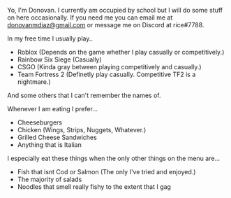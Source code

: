 Yo, I'm Donovan. I currently am occupied by school but I will do some stuff on here occasionally.
If you need me you can email me at donovanmdiaz@gmail.com or message me on Discord at rice#7788.

In my free time I usually play..
- Roblox (Depends on the game whether I play casually or competitively.)
- Rainbow Six Siege (Casually)
- CSGO (Kinda gray between playing competitively and casually.)
- Team Fortress 2 (Definetly play casually. Competitive TF2 is a nightmare.)

And some others that I can't remember the names of.

Whenever I am eating I prefer...
- Cheeseburgers
- Chicken (Wings, Strips, Nuggets, Whatever.)
- Grilled Cheese Sandwiches
- Anything that is Italian

I especially eat these things when the only other things on the menu are...
- Fish that isnt Cod or Salmon (The only I've tried and enjoyed.)
- The majority of salads
- Noodles that smell really fishy to the extent that I gag

